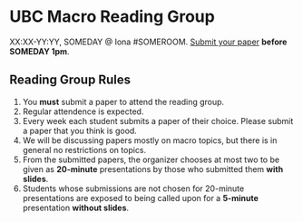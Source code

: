 # UBC Macro Reading Group

XX:XX-YY:YY, SOMEDAY @ Iona #SOMEROOM.
[Submit your paper](https://forms.gle/Y6HvEhWpDhhpna4bA) **before SOMEDAY 1pm**.

## Reading Group Rules
1. You **must** submit a paper to attend the reading group.
1. Regular attendence is expected. 
1. Every week each student submits a paper of their choice. Please submit a paper that you think is good. 
1. We will be discussing papers mostly on macro topics, but there is in general no restrictions on topics.
1. From the submitted papers, the organizer chooses at most two to be given as **20-minute** presentations by those who submitted them **with slides**.
1. Students whose submissions are not chosen for 20-minute presentations are exposed to being called upon for a **5-minute** presentation **without slides**.
